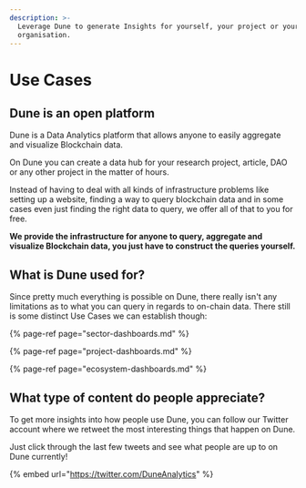 ```yaml
---
description: >-
  Leverage Dune to generate Insights for yourself, your project or your
  organisation.
---
```


# Use Cases

## Dune is an open platform

Dune is a Data Analytics platform that allows anyone to easily aggregate and visualize Blockchain data.

On Dune you can create a data hub for your research project, article, DAO or any other project in the matter of hours.  
  
Instead of having to deal with all kinds of infrastructure problems like setting up a website, finding a way to query blockchain data and in some cases even just finding the right data to query, we offer all of that to you for free.

  
**We provide the infrastructure for anyone to query, aggregate and visualize Blockchain data, you just have to construct the queries yourself.**

## **What is Dune used for?**

Since pretty much everything is possible on Dune, there really isn't any limitations as to what you can query in regards to on-chain data. There still is some distinct Use Cases we can establish though: 

{% page-ref page="sector-dashboards.md" %}

{% page-ref page="project-dashboards.md" %}

{% page-ref page="ecosystem-dashboards.md" %}

##  What type of content do people appreciate?

To get more insights into how people use Dune, you can follow our Twitter account where we retweet the most interesting things that happen on Dune.  
   
Just click through the last few tweets and see what people are up to on Dune currently!

{% embed url="https://twitter.com/DuneAnalytics" %}



 



  
  


